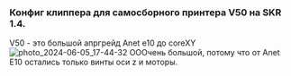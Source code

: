 ### Конфиг клиппера для самосборного принтера V50 на SKR 1.4. ###

V50 - это большой апргрейд Anet e10 до coreXY
![photo_2024-06-05_17-44-32](https://github.com/user-attachments/assets/bf41780b-d439-46c1-a275-5b2a7230dc41)
ОООчень большой, потому что от Anet E10 остались только винты оси z и моторы.
